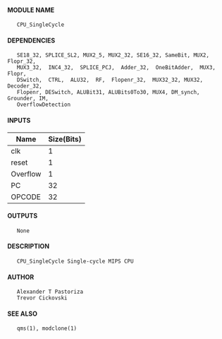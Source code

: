 #### MODULE NAME
       CPU_SingleCycle

#### DEPENDENCIES
       SE18_32, SPLICE_SL2, MUX2_5, MUX2_32, SE16_32, SameBit, MUX2, Flopr_32,
       MUX3_32,  INC4_32,  SPLICE_PCJ,  Adder_32,  OneBitAdder,  MUX3,  Flopr,
       DSwitch,  CTRL,  ALU32,  RF,  Flopenr_32,  MUX32_32, MUX32, Decoder_32,
       Flopenr, DESwitch, ALUBit31, ALUBits0To30, MUX4, DM_synch, Grounder, IM,
       OverflowDetection

#### INPUTS
Name  | Size(Bits)
-------|------------
clk  |     1      
reset |     1      
Overflow|	1
PC	|	32
OPCODE	|	32

#### OUTPUTS
       None

#### DESCRIPTION
       CPU_SingleCycle Single-cycle MIPS CPU

#### AUTHOR
       Alexander T Pastoriza
       Trevor Cickovski

#### SEE ALSO
       qms(1), modclone(1)
